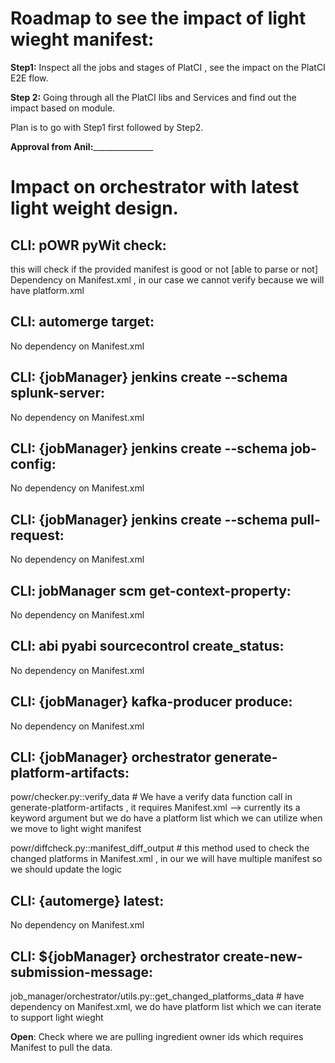 # Roadmap to see the impact of light wieght manifest:
  **Step1:**
  Inspect all the jobs and stages of PlatCI , see the impact on the PlatCI E2E flow.

  **Step 2:**
  Going through all the PlatCI libs and Services and find out the impact based on module.

  Plan is to go with Step1 first followed by Step2.

**Approval from Anil:**_______________

# Impact on orchestrator with latest light weight design.

## CLI: pOWR pyWit check:
this will check if the provided manifest is good or not [able to parse or not]
Dependency on Manifest.xml , in our case we cannot verify because we will have platform.xml


## CLI: automerge target:
No dependency on Manifest.xml 


## CLI: {jobManager} jenkins create --schema splunk-server:
No dependency on Manifest.xml 

## CLI: {jobManager} jenkins create --schema job-config:
No dependency on Manifest.xml 


## CLI: {jobManager} jenkins create --schema pull-request:
No dependency on Manifest.xml 

## CLI: jobManager scm get-context-property:
No dependency on Manifest.xml 

## CLI: abi pyabi sourcecontrol create_status:
No dependency on Manifest.xml 

## CLI: {jobManager} kafka-producer produce:
No dependency on Manifest.xml 

## CLI: {jobManager} orchestrator generate-platform-artifacts:

powr/checker.py::verify_data # We have a verify data function call in generate-platform-artifacts , it requires Manifest.xml --> currently its a keyword argument but we do have a platform list which we can utilize when we move to light wight manifest <br/>

powr/diffcheck.py::manifest_diff_output # this method used to check the changed platforms in Manifest.xml , in our we will have multiple manifest so we should update the logic


## CLI: {automerge} latest:
No dependency on Manifest.xml 

## CLI: ${jobManager} orchestrator create-new-submission-message:
job_manager/orchestrator/utils.py::get_changed_platforms_data  # have dependency on Manifest.xml, we do have platform list which we can iterate to support light wieght


**Open**:
Check where we are pulling ingredient owner ids which requires Manifest to pull the data.



